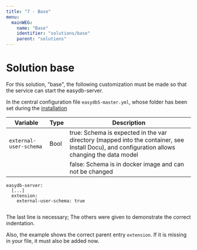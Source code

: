 ```yaml
---
title: "7 - Base"
menu:
  mainWEG:
    name: "Base"
    identifier: "solutions/base"
    parent: "solutions"
---
```

# Solution base

For this solution, "base", the following customization must be made so that the service can start the easydb-server.

In the central configuration file `easydb5-master.yml`, whose folder has been set during the [installation](../../sysadmin/installation)

| Variable | Type | Description |
|----------|------|-------------|
| `external-user-schema` | Bool | true: Schema is expected in the var directory (mapped into the container, see Install Docu), and configuration allows changing the data model |
|  |  | false: Schema is in docker image and can not be changed |

~~~~~
easydb-server:
  [...]
  extension:
    external-user-schema: true
    
~~~~~

The last line is necessary; The others were given to demonstrate the correct indentation.

Also, the example shows the correct parent entry `extension`. If it is missing in your file, it must also be added now.
